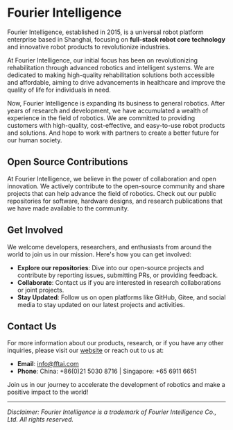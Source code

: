 
# Fourier Intelligence

Fourier Intelligence, established in 2015, is a universal robot platform enterprise based in Shanghai, 
focusing on **full-stack robot core technology** and innovative robot products to revolutionize industries. 

At Fourier Intelligence, our initial focus has been on revolutionizing rehabilitation through advanced robotics and intelligent systems. 
We are dedicated to making high-quality rehabilitation solutions both accessible and affordable, 
aiming to drive advancements in healthcare and improve the quality of life for individuals in need.

Now, Fourier Intelligence is expanding its business to general robotics. 
After years of research and development, we have accumulated a wealth of experience in the field of robotics.
We are committed to providing customers with high-quality, cost-effective, and easy-to-use robot products and solutions.
And hope to work with partners to create a better future for our human society.

## Open Source Contributions

At Fourier Intelligence, we believe in the power of collaboration and open innovation. 
We actively contribute to the open-source community and share projects that can help advance the field of robotics. 
Check out our public repositories for software, hardware designs, and research publications that we have made available to the community.

## Get Involved

We welcome developers, researchers, and enthusiasts from around the world to join us in our mission. Here's how you can get involved:
- **Explore our repositories**: Dive into our open-source projects and contribute by reporting issues, submitting PRs, or providing feedback.
- **Collaborate**: Contact us if you are interested in research collaborations or joint projects.
- **Stay Updated**: Follow us on open platforms like GitHub, Gitee, and social media to stay updated on our latest projects and activities.

## Contact Us

For more information about our products, research, or if you have any other inquiries, please visit our [website](https://www.fftai.com) or reach out to us at:

- **Email**: info@fftai.com
- **Phone**: China: +86(0)21 5030 8716 | Singapore: +65 6911 6651

Join us in our journey to accelerate the development of robotics and make a positive impact to the world!

---

*Disclaimer: Fourier Intelligence is a trademark of Fourier Intelligence Co., Ltd. All rights reserved.*
